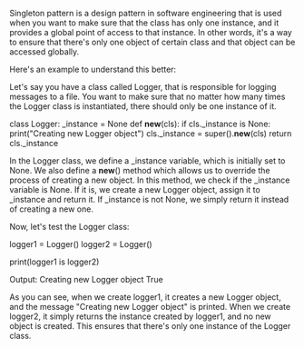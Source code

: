 

Singleton pattern is a design pattern in software engineering that is used when you want to make sure that the class has only one instance, and it provides a global point of access to that instance. In other words, it's a way to ensure that there's only one object of certain class and that object can be accessed globally.

Here's an example to understand this better:

Let's say you have a class called Logger, that is responsible for logging messages to a file. You want to make sure that no matter how many times the Logger class is instantiated, there should only be one instance of it.

class Logger:
    _instance = None
    def __new__(cls):
        if cls._instance is None:
            print("Creating new Logger object")
            cls._instance = super().__new__(cls)
        return cls._instance

In the Logger class, we define a _instance variable, which is initially set to None. We also define a __new__() method which allows us to override the process of creating a new object. In this method, we check if the _instance variable is None. If it is, we create a new Logger object, assign it to _instance and return it. If _instance is not None, we simply return it instead of creating a new one.

Now, let's test the Logger class:

logger1 = Logger()
logger2 = Logger()

print(logger1 is logger2)

Output:
Creating new Logger object
True

As you can see, when we create logger1, it creates a new Logger object, and the message "Creating new Logger object" is printed. When we create logger2, it simply returns the instance created by logger1, and no new object is created. This ensures that there's only one instance of the Logger class.